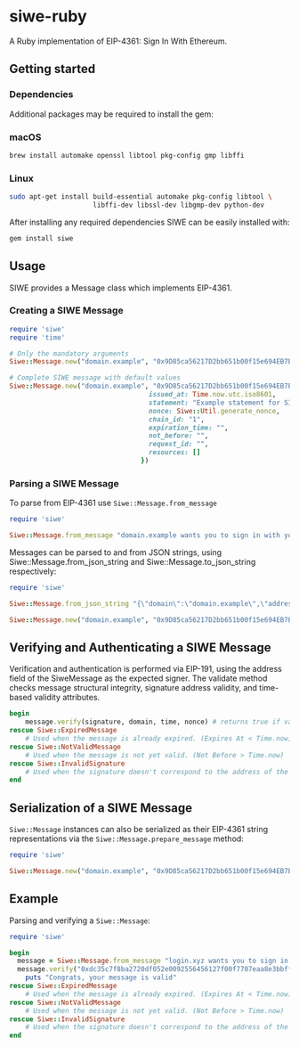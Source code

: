 # siwe-ruby
A Ruby implementation of EIP-4361: Sign In With Ethereum.

## Getting started
### Dependencies
Additional packages may be required to install the gem:

### macOS
```bash
brew install automake openssl libtool pkg-config gmp libffi
```

### Linux
```bash
sudo apt-get install build-essential automake pkg-config libtool \
                     libffi-dev libssl-dev libgmp-dev python-dev
```

After installing any required dependencies SIWE can be easily installed with:
```bash
gem install siwe
```

## Usage
SIWE provides a Message class which implements EIP-4361.
### Creating a SIWE Message

```ruby
require 'siwe'
require 'time'

# Only the mandatory arguments
Siwe::Message.new("domain.example", "0x9D85ca56217D2bb651b00f15e694EB7E713637D4", "some.uri", "1")

# Complete SIWE message with default values
Siwe::Message.new("domain.example", "0x9D85ca56217D2bb651b00f15e694EB7E713637D4", "some.uri", "1", {
                                   issued_at: Time.now.utc.iso8601,
                                   statement: "Example statement for SIWE",
                                   nonce: Siwe::Util.generate_nonce,
                                   chain_id: "1",
                                   expiration_time: "",
                                   not_before: "",
                                   request_id: "",
                                   resources: []
                                 })
```

### Parsing a SIWE Message
To parse from EIP-4361 use `Siwe::Message.from_message`

```ruby
require 'siwe'

Siwe::Message.from_message "domain.example wants you to sign in with your Ethereum account:\n0x9D85ca56217D2bb651b00f15e694EB7E713637D4\n\nExample statement for SIWE\n\nURI: some.uri\nVersion: 1\nChain ID: 1\nNonce: k1Ne4KWzBHYEFQo8\nIssued At: 2022-02-03T20:06:19Z"
```

Messages can be parsed to and from JSON strings, using Siwe::Message.from_json_string and Siwe::Message.to_json_string respectively:

```ruby
require 'siwe'

Siwe::Message.from_json_string "{\"domain\":\"domain.example\",\"address\":\"0x9D85ca56217D2bb651b00f15e694EB7E713637D4\",\"uri\":\"some.uri\",\"version\":\"1\",\"chain_id\":\"1\",\"nonce\":\"k1Ne4KWzBHYEFQo8\",\"issued_at\":\"2022-02-03T20:06:19Z\",\"statement\":\"Example statement for SIWE\",\"expiration_time\":\"\",\"not_before\":\"\",\"request_id\":\"\",\"resources\":[]}"

Siwe::Message.new("domain.example", "0x9D85ca56217D2bb651b00f15e694EB7E713637D4", "some.uri", "1").to_json_string
```

## Verifying and Authenticating a SIWE Message
Verification and authentication is performed via EIP-191, using the address field of the SiweMessage as the expected signer. The validate method checks message structural integrity, signature address validity, and time-based validity attributes.

```ruby
begin
    message.verify(signature, domain, time, nonce) # returns true if valid throws otherwise
rescue Siwe::ExpiredMessage
    # Used when the message is already expired. (Expires At < Time.now)
rescue Siwe::NotValidMessage
    # Used when the message is not yet valid. (Not Before > Time.now)
rescue Siwe::InvalidSignature
    # Used when the signature doesn't correspond to the address of the message.
end
```

## Serialization of a SIWE Message
`Siwe::Message` instances can also be serialized as their EIP-4361 string representations via the `Siwe::Message.prepare_message` method:

```ruby
require 'siwe'

Siwe::Message.new("domain.example", "0x9D85ca56217D2bb651b00f15e694EB7E713637D4", "some.uri", "1").prepare_message
```

## Example
Parsing and verifying a `Siwe::Message`:
```ruby
require 'siwe'

begin
  message = Siwe::Message.from_message "login.xyz wants you to sign in with your Ethereum account:\n0x9D85ca56217D2bb651b00f15e694EB7E713637D4\n\nSign-In With Ethereum Example Statement\n\nURI: https://login.xyz\nVersion: 1\nChain ID: 1\nNonce: bTyXgcQxn2htgkjJn\nIssued At: 2022-01-27T17:09:38.578Z\nExpiration Time: 2100-01-07T14:31:43.952Z"
  message.verify("0xdc35c7f8ba2720df052e0092556456127f00f7707eaa8e3bbff7e56774e7f2e05a093cfc9e02964c33d86e8e066e221b7d153d27e5a2e97ccd5ca7d3f2ce06cb1b", "login.xyz", "2022-01-27T17:10:00Z", "bTyXgcQxn2htgkjJn")
    puts "Congrats, your message is valid"
rescue Siwe::ExpiredMessage
    # Used when the message is already expired. (Expires At < Time.now)
rescue Siwe::NotValidMessage
    # Used when the message is not yet valid. (Not Before > Time.now)
rescue Siwe::InvalidSignature
    # Used when the signature doesn't correspond to the address of the message.
end
```
